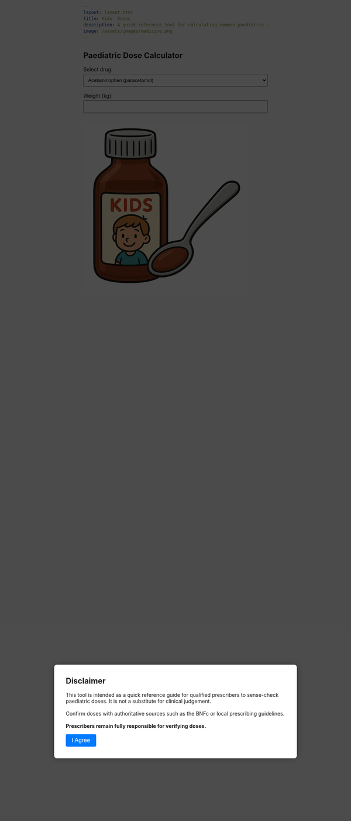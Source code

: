 ```yaml
---
layout: layout.html
title: Kids' Doses
description: A quick-reference tool for calculating common paediatric drug doses based on weight. Always cross-check with the BNFc or local guidelines.
image: /assets/images/medicine.png
---
```


<!-- Disclaimer Modal -->
<div id="disclaimer-modal" class="modal">
  <div class="modal-content">
    <h2>Disclaimer</h2>
    <p>
      This tool is intended as a quick reference guide for qualified prescribers to sense-check paediatric doses. It is not a substitute for clinical judgement.<br><br>
      Confirm doses with authoritative sources such as the BNFc or local prescribing guidelines.<br><br>
      <strong>Prescribers remain fully responsible for verifying doses.</strong>
    </p>
    <button onclick="acceptDisclaimer()">I Agree</button>
  </div>
</div>

<!-- Main Tool -->
<div id="dose-tool">
  <h2>Paediatric Dose Calculator</h2>
  <label for="drug">Select drug:</label>
  <select id="drug" onchange="checkFormCompletion()">
    <!-- <option value="">--Select--</option> -->
    <option value="acetaminophen">Acetaminophen (paracetamol)</option>
    <option value="amoxicillin">Amoxicillin</option>
    <option value="coamoxiclav">Co-amoxiclav</option>
    <option value="ibuprofen">Ibuprofen</option>
    <!-- Add more drugs here -->
  </select>

<label for="weight">Weight (kg):</label>
<input type="number" id="weight" step="0.1" oninput="checkFormCompletion()">

  <!-- <label for="age">Age (years):</label>
  <input type="number" id="age" placeholder="Optional fallback if weight unknown"> -->

<button id="calculate-button" onclick="calculateDose()" style="display: none;">Calculate </button>

<div class="results" id="resultbox" style="display: none;">
  <div id="result"></div>
</div>

<br>
<img src="/assets/images/medicine.png" class="circle-image">

</div>

<script>
function acceptDisclaimer() {
  document.getElementById("disclaimer-modal").style.display = "none";
  document.getElementById("dose-tool").style.display = "block";
  document.getElementById("weight").focus();
}

function checkFormCompletion() {
  const drug = document.getElementById("drug").value;
  const weight = document.getElementById("weight").value;
  const calculateButton = document.getElementById("calculate-button");

  if (drug && weight) {
    calculateButton.style.display = "inline-block";
  } else {
    calculateButton.style.display = "none";
  }
}


function calculateDose() {
  const drug = document.getElementById("drug").value;
  const weight = parseFloat(document.getElementById("weight").value);

  let result = "";

  if (drug === "acetaminophen") {
    if (isNaN(weight)) {
      result = "Please enter a valid weight in kg.";
    } else {
      const doselo = 10 * weight;
      const dosehioral = 15 * weight;
      const dosehirectal = 20 * weight;
      const maxDailyDose = Math.min(75 * weight, 4000);
      result = `
        <strong>Acetaminophen / Paracetamol</strong><br><br>
        <strong>Oral Dose:</strong> ${doselo.toFixed(0)} to ${dosehioral.toFixed(0)} mg every 4-6 hours.<br>
        <strong>Rectal Dose:</strong> ${doselo.toFixed(0)} to ${dosehirectal.toFixed(0)} mg every 4-6 hours.<br>
        <strong>Max Daily Dose:</strong> ${maxDailyDose.toFixed(0)} mg/day (not more than 5 doses).<br>
        <br><br>Source: UpToDate 2025-05-20
      `;
    }
  }

else if (drug === "amoxicillin") {
    if (isNaN(weight)) {
      result = "Please enter a valid weight in kg.";
    } else {
      const dose40 = Math.min(40 * weight, 4000);
      const dose40_2 = dose40/2;
      const dose40_3 = dose40/3;
      const dose40_2liq = dose40_2/50;
      const dose40_3liq = dose40_3/50;
      const dose90 = Math.min(90 * weight, 4000);
      const dose90_2 = dose90/2;
      const dose90_2liq = dose90_2/50;

      result = `
        <img src="https://flagcdn.com/us.svg" alt="US flag" width="24"><strong>Amoxicillin 40mg/kg</strong><br><br>
        <strong>Dose:</strong> ${dose40_2.toFixed(0)} mg every 12 hours, which is ${dose40_2liq.toFixed(1)} ml of 250mg/5ml solution
        <hr>
        <img src="https://flagcdn.com/us.svg" alt="US flag" width="24">
        <strong>Amoxicillin 90mg/kg</strong><br><br>
        <strong>Dose:</strong> ${dose90_2.toFixed(0)} mg every 12 hours, which is ${dose90_2liq.toFixed(1)} ml of 250mg/5ml solution<br>
        <hr>
        The bigger dose may be appropriate in communities with a high prevalence of penicillin-resistant S. pneumoniae<br><br>
        Source: UpToDate 2025-05-20
      `;
    }
  }

else if (drug === "coamoxiclav") {
    if (isNaN(weight)) {
      result = "Please enter a valid weight in kg.";
    } else {
      const dose40 = Math.min(40 * weight, 4000);
      const dose40_2 = dose40/2;
      const dose40_2liq = dose40_2/80;
      const dose90 = Math.min(90 * weight, 4000);
      const dose90_2 = dose90/2;
      const dose90_2liq = dose90_2/120;
      result = `
        <img src="https://flagcdn.com/us.svg" alt="US flag" width="24"><strong>Amoxicillin 40mg/kg per day with clavulanate 5.7mg/kg per day in 2 doses</strong><br><br>
        <strong>Dose:</strong> ${dose40_2.toFixed(0)} mg every 12 hours, which is ${dose40_2liq.toFixed(1)} ml of 400/57mg per 5ml solution<br>
        <hr>
        <img src="https://flagcdn.com/us.svg" alt="US flag" width="24"><strong>Amoxicillin 90mg/kg per day with clavulanate 6.4mg/kg per day in 2 doses</strong><br><br>
        <strong>Dose:</strong> ${dose90_2.toFixed(0)} mg every 12 hours, which is ${dose90_2liq.toFixed(1)} ml of 600/42.9mg per 5ml solution<br>
        <hr>
        The bigger dose may be appropriate in communities with a high prevalence of penicillin-resistant S. pneumoniae<br><br>
        Source: UpToDate 2025-05-20
      `;
    }
  }
  
  else if (drug === "ibuprofen") {
    if (isNaN(weight)) {
      result = "Please enter a valid weight in kg.";
    } else {
      const doseLow = 4 * weight;
      const doseHigh = 10 * weight;
       const maxDailyDose = Math.min(40 * weight, 3200);
      result = `
        <strong>Ibuprofen</strong><br><br>
        <strong>Oral Dose:</strong> ${doseLow.toFixed(0)} to ${doseHigh.toFixed(0)} mg every 6–8 hours.<br>
        <strong>Max Daily Dose:</strong> ${maxDailyDose.toFixed(0)} mg/day.
        <br><br>Source: UpToDate 2025-05-20
      `;
    }  
  }  

  else {
    result = "Please select a drug.";
  }

  document.getElementById("result").innerHTML = result;
  document.getElementById("resultbox").style.display = "block";
}

</script>

<style>
  .modal {
    position: fixed;
    top: 0; left: 0;
    width: 100vw;
    height: 100vh;
    background: rgba(0, 0, 0, 0.7);
    display: flex;
    justify-content: center;
    align-items: center;
    z-index: 1000;
  }

  .modal-content {
    background: white;
    padding: 2rem;
    border-radius: 8px;
    max-width: 600px;
    text-align: left;
    box-shadow: 0 0 20px rgba(0, 0, 0, 0.3);
  }

  .modal-content h2 {
    margin-top: 0;
  }

  .modal-content button {
    background-color: #007BFF;
    color: white;
    padding: 0.5rem 1rem;
    border: none;
    border-radius: 4px;
    font-size: 1rem;
    cursor: pointer;
  }

  .modal-content button:hover {
    background-color: #0056b3;
  }

  label {
    display: block;
    margin-top: 1rem;
  }

  input, select {
    width: 100%;
    padding: 0.5rem;
    margin-top: 0.25rem;
    box-sizing: border-box;
  }

  button.calculate {
    margin-top: 1rem;
    background-color: #28a745;
    color: white;
    border: none;
    padding: 0.5rem 1rem;
    border-radius: 4px;
    font-size: 1rem;
    cursor: pointer;
  }

  button.calculate:hover {
    background-color: #218838;
  }

  #result {
    margin-top: 1rem;
    font-weight: bold;
  }
</style>
